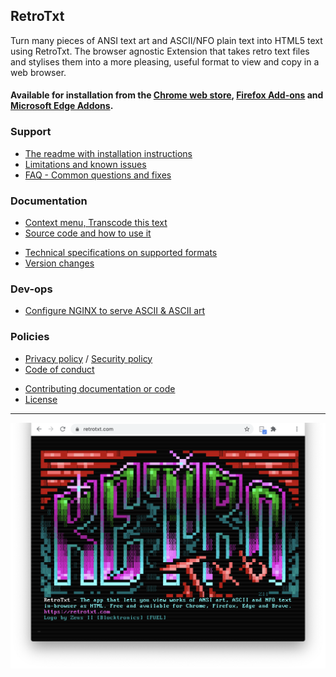 ## RetroTxt

Turn many pieces of ANSI text art and ASCII/NFO plain text into HTML5 text using
RetroTxt. The browser agnostic Extension that takes retro text files and
stylises them into a more pleasing, useful format to view and copy in a web browser.

#### Available for installation from the [Chrome web store](https://chrome.google.com/webstore/detail/retrotxt/gkjkgilckngllkopkogcaiojfajanahn), [Firefox Add-ons](https://addons.mozilla.org/en-US/firefox/addon/retrotxt) and [Microsoft Edge Addons](https://microsoftedge.microsoft.com/addons/detail/hmgfnpgcofcpkgkadekmjdicaaeopkog).

### Support

- [The readme with installation instructions](https://github.com/bengarrett/RetroTxt#readme)
- [Limitations and known issues](limitations)
- [FAQ - Common questions and fixes](SUPPORT)

### Documentation

- [Context menu, Transcode this text](menus)
- [Source code and how to use it](source_code)

* [Technical specifications on supported formats](technical)
* [Version changes](changes)

### Dev-ops

- [Configure NGINX to serve ASCII & ASCII art](nginx)

### Policies

- [Privacy policy](privacy) / [Security policy](SECURITY)
- [Code of conduct](https://github.com/bengarrett/RetroTxt/blob/master/docs/CODE_OF_CONDUCT.md)

* [Contributing documentation or code](https://github.com/bengarrett/RetroTxt/blob/master/docs/CONTRIBUTING.md)
* [License](https://choosealicense.com/licenses/lgpl-3.0)

---

![RetroTxt showcase](assets/readme-retrotxt.png)
